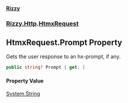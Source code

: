 #### [Rizzy](index 'index')
### [Rizzy.Http](Rizzy.Http 'Rizzy.Http').[HtmxRequest](Rizzy.Http.HtmxRequest 'Rizzy.Http.HtmxRequest')

## HtmxRequest.Prompt Property

Gets the user response to an hx-prompt, if any.

```csharp
public string? Prompt { get; }
```

#### Property Value
[System.String](https://docs.microsoft.com/en-us/dotnet/api/System.String 'System.String')